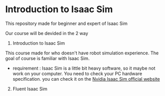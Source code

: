 # Introduction to Isaac Sim

This repository made for beginner and expert of Isaac Sim

Our course will be devided in the 2 way

1. Introduction to Isaac Sim

This course made for who doesn't have robot simulation experience.
The goal of course is familiar with Isaac Sim.

  * requirement : Isaac Sim is a little bit heavy software, so it maybe not work on your computer. You need to check your PC hardware specification.
                  you can check  it on the [Nvidia Isaac Sim official website](https://docs.omniverse.nvidia.com/isaacsim/latest/installation/requirements.html)


2. Fluent Isaac Sim
